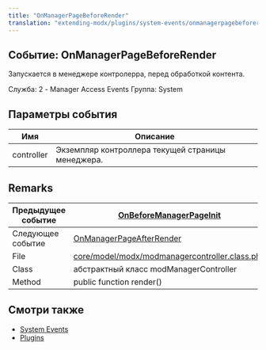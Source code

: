 ```yaml
---
title: "OnManagerPageBeforeRender"
translation: "extending-modx/plugins/system-events/onmanagerpagebeforerender"
---
```


## Событие: OnManagerPageBeforeRender

Запускается в менеджере контролерра, перед обработкой контента.

Служба: 2 - Manager Access Events
Группа: System

## Параметры события

| Имя        | Описание                                          |
| ---------- | ------------------------------------------------- |
| controller | Экземпляр контроллера текущей страницы менеджера. |

## Remarks

| Предыдущее событие | [OnBeforeManagerPageInit](extending-modx/plugins/system-events/onbeforemanagerpageinit "OnBeforeManagerPageInit")                                  |
| ------------------ | -------------------------------------------------------------------------------------------------------------------------------------------------- |
| Следующее событие  | [OnManagerPageAfterRender](extending-modx/plugins/system-events/onmanagerpageafterrender "OnManagerPageAfterRender")                               |
| File               | [core/model/modx/modmanagercontroller.class.php](https://github.com/modxcms/revolution/blob/master/core/model/modx/modmanagercontroller.class.php) |
| Class              | абстрактный класс modManagerController                                                                                                             |
| Method             | public function render()                                                                                                                           |

## Смотри также

- [System Events](extending-modx/plugins/system-events "System Events")
- [Plugins](extending-modx/plugins "Plugins")
